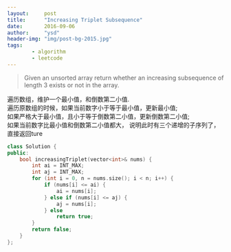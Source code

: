 ```yaml
---
layout:     post
title:      "Increasing Triplet Subsequence"
date:       2016-09-06
author:     "ysd"
header-img: "img/post-bg-2015.jpg"
tags:      
        - algorithm
        - leetcode
---
```


>Given an unsorted array return whether an increasing subsequence of 
length 3 exists or not in the array.

遍历数组，维护一个最小值，和倒数第二小值.                
遍历原数组的时候，如果当前数字小于等于最小值，更新最小值;           
如果严格大于最小值，且小于等于倒数第二小值，更新倒数第二小值;            
如果当前数字比最小值和倒数第二小值都大，
说明此时有三个递增的子序列了，直接返回ture

```cpp
class Solution {
public:
    bool increasingTriplet(vector<int>& nums) {
        int ai = INT_MAX;
        int aj = INT_MAX;
        for (int i = 0, n = nums.size(); i < n; i++) {
            if (nums[i] <= ai) {
                ai = nums[i];
            } else if (nums[i] <= aj) {
                aj = nums[i];
            } else
                return true;
        }
        return false;
    }
};
```